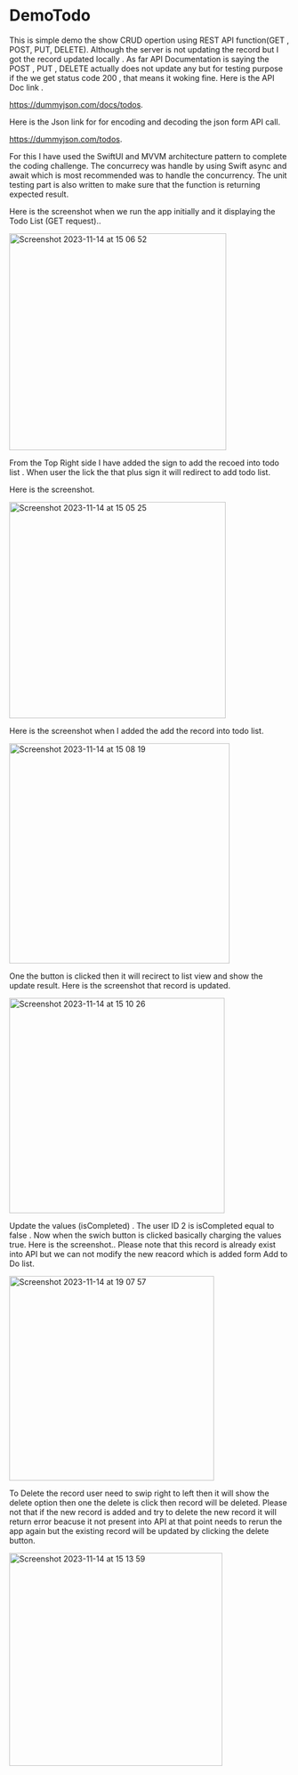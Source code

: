 # DemoTodo

This is simple demo the show CRUD opertion using REST API function(GET , POST, PUT, DELETE). Although the server is not updating the record but I got the record updated locally . As far API Documentation is saying the POST , PUT , DELETE actually does not update any but for testing purpose if the we get status code 200 , that means it woking fine. Here is the API Doc link .

https://dummyjson.com/docs/todos. 

Here is the Json link for for encoding and decoding the json form API call. 

https://dummyjson.com/todos.

For this I have used the SwiftUI and MVVM architecture pattern to complete the coding challenge. The concurrecy was handle by using Swift async and await which is most recommended was to handle the concurrency. The  unit testing part is also written to make sure that the function is returning expected result.

Here is the screenshot when we run the app initially and it displaying the Todo List (GET request)..

<img width="390" alt="Screenshot 2023-11-14 at 15 06 52" src="https://github.com/MohammadHossanICT/DemoTodo/assets/100123501/be2201c7-adbe-4f9d-90bc-c483391040a9">

From the Top Right side I have added the sign to add the recoed into todo list . When user the lick the that plus sign it will redirect to add todo list. 

Here is the screenshot.

<img width="389" alt="Screenshot 2023-11-14 at 15 05 25" src="https://github.com/MohammadHossanICT/DemoTodo/assets/100123501/41092b7a-3555-4c57-8453-7fbefa4710d5">

Here is the screenshot when I added the add the record into todo list.

<img width="396" alt="Screenshot 2023-11-14 at 15 08 19" src="https://github.com/MohammadHossanICT/DemoTodo/assets/100123501/e1743038-3b37-422c-ba46-b5aae9cbaafb">

One the button is clicked then it will recirect to list view and show the update result. Here is the screenshot that record is updated. 

<img width="387" alt="Screenshot 2023-11-14 at 15 10 26" src="https://github.com/MohammadHossanICT/DemoTodo/assets/100123501/9866a8b7-15e7-4406-afde-3028105a1769">

Update the values (isCompleted) . The user ID 2 is isCompleted equal to false . Now when the swich button is clicked basically charging the values true. Here is the screenshot.. Please note that this record is already exist into API but we can not modify the new reacord which is added form Add to Do list.

<img width="368" alt="Screenshot 2023-11-14 at 19 07 57" src="https://github.com/MohammadHossanICT/DemoTodo/assets/100123501/0461cda0-d17a-4244-a93b-815e8d812b84">

To Delete the record user need to swip right to left then it will show the delete option then one the delete is click then record will be deleted. Please not that if the new record is  added and try to delete the new record it will return error beacuse it not present into API at that point needs to rerun the app again but the existing record will be updated by clicking the delete button. 


<img width="383" alt="Screenshot 2023-11-14 at 15 13 59" src="https://github.com/MohammadHossanICT/DemoTodo/assets/100123501/7c0fac47-2921-4515-9a4b-c33933040f6c">












